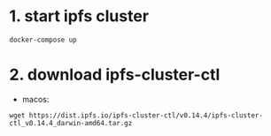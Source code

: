 # 1. start ipfs cluster
```shell
docker-compose up
```

# 2. download ipfs-cluster-ctl

- macos:
```shell
wget https://dist.ipfs.io/ipfs-cluster-ctl/v0.14.4/ipfs-cluster-ctl_v0.14.4_darwin-amd64.tar.gz
```
